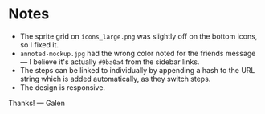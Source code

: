 Notes
=====

- The sprite grid on `icons_large.png` was slightly off on the bottom icons, so I fixed it.
- `annoted-mockup.jpg` had the wrong color noted for the friends message — I believe it's actually `#9ba0a4` from the sidebar links.
- The steps can be linked to individually by appending a hash to the URL string which is added automatically, as they switch steps.
- The design is responsive.

Thanks!
— Galen